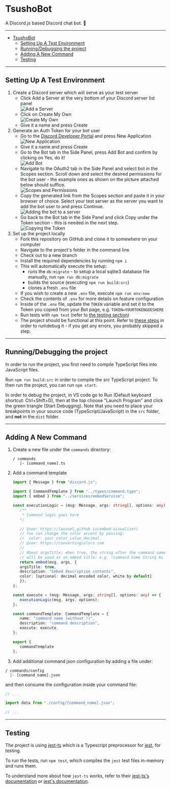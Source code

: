 # TsushoBot

A Discord.js based Discord chat bot. 🤖

---

- [TsushoBot](#tsushobot)
  - [Setting Up A Test Environment](#setting-up-a-test-environment)
  - [Running/Debugging the project](#runningdebugging-the-project)
  - [Adding A New Command](#adding-a-new-command)
  - [Testing](#testing)

---

## Setting Up A Test Environment

1. Create a Discord server which will serve as your test server
   - Click Add a Server at the very bottom of your Discord server list panel  
     ![Add a Server](https://i.imgur.com/s9qjR44.png)
   - Click on Create My Own  
     ![Create My Own](https://i.imgur.com/jhpu1mr.png)
   - Give it a name and press Create
2. Generate an Auth Token for your bot user
   - Go to the [Discord Developer Portal](https://discord.com/developers/applications/) and press New Application  
     ![New Application](https://i.imgur.com/2154sWK.png)
   - Give it a name and press Create
   - Go to the Bot tab in the Side Panel, press Add Bot and confirm by clicking on Yes, do it!  
     ![Add Bot](https://i.imgur.com/zqc2Gd1.png)
   - Navigate to the OAuth2 tab in the Side Panel and select bot in the Scopes section. Scroll down and select the desired permissions for the bot user - the example ones as shown on the picture attached below should suffice.  
     ![Scopes and Permissions](https://i.imgur.com/vd6DCzt.png)
   - Copy the generated link from the Scopes section and paste it in your browser of choice. Select your test server as the server you want to add the bot user to and press Continue.  
     ![Adding the bot to a server](https://i.imgur.com/vj2hqu9.png)
   - Go back to the Bot tab in the Side Panel and click Copy under the Token section - this is needed in the next step.  
     ![Copying the Token](https://i.imgur.com/veMUjWk.png)
3. Set up the project locally
   - Fork this repository on GitHub and clone it to somewhere on your computer
   - Navigate to the project's folder in the command line
   - Check out to a new branch
   - Install the required dependencies by running `npm i`
   - This will automatically execute the setup:
     - runs the `db:migrate` - to setup a local sqlite3 database file manually, run `npm run db:migrate`
     - builds the source (executing `npm run build:src`)
     - clones a fresh `.env` file
   - If you wish to create a new `.env` file, execute `npm run env:new`
   - Check the contents of `.env` for more details on feature configuration
   - Inside of the `.env` file, update the `TOKEN` variable and set it to the Token you copied from your Bot page, e.g. `TOKEN=YOURTOKENGOESHERE`
   - Run tests with `npm test` (refer to [the testing section](#testing))
   - The project should be functional at this point. Refer to [these steps](#running-debugging-the-project) in order to run\debug it - if you get any errors, you probably skipped a step.

---

## Running/Debugging the project

In order to run the project, you first need to compile TypeScript files into JavaScript files.

Run `npm run build:src` in order to compile the src TypeScript project.
To then run the project, you can run `npm start`.

In order to debug the project, in VS code go to Run (Default keyboard shortcut: Ctrl+Shift+D), then at the top choose "Launch Program" and click the green triangle (Start Debugging).
Note that you need to place your breakpoints in your source code (TypeScript/JavaScript) in the `src` folder, and **not** in the `dist` folder.

---

## Adding A New Command

1. Create a new file under the `commands` directory:

   ```text
   / commands
      |- [command_name].ts
   ```

2. Add a command template

   ```ts
   import { Message } from "discord.js";

   import { CommandTemplate } from "../types/command.type";
   import { embed } from "../services/embedService";

   const executionLogic = (msg: Message, args: string[], options: any) => {
      /**
       * Command logic goes here
      */

      // @see: https://leovoel.github.io/embed-visualizer/
      // You can change the color accent by passing:
      //  color: your_color_value_decimal
      // @see: https://convertingcolors.com
      //
      // About argsTitle: when true, the string after the command name in the chat
      // will be used as an embed title: e.g. !command Some String As An Embed Title
      return embed(msg, args, {
      argsTitle: true,
      description: "Embed description contents",
      color: [optional: decimal encoded color, white by default]
      });
   };

   const execute = (msg: Message, args: string[], options: any) => {
      executionLogic(msg, args, options);
   };

   const commandTemplate: CommandTemplate = {
      name: "command name (without !)",
      description: "command description",
      execute: execute,
   };

   export { 
      commandTemplate
   };
   ```

3. Add additional command json configuration by adding a file under:

```text
/ commands/config
  |- [command_name].json
```

and then consume the configuration inside your command file:

```ts
// ...

import data from "./config/[command_name].json";

// ...
```

---

## Testing

The project is using [jest-ts](https://github.com/kulshekhar/ts-jest) which is a Typescript preprocessor for [jest](https://jestjs.io/), for testing.

To run the tests, run `npm test`, which compiles the `jest` test files in-memory and runs them.

To understand more about how `jest-ts` works, refer to their [jest-ts's documentation](https://kulshekhar.github.io/ts-jest/docs/installation) or [jest's documentation](https://jestjs.io/docs/en/getting-started).
